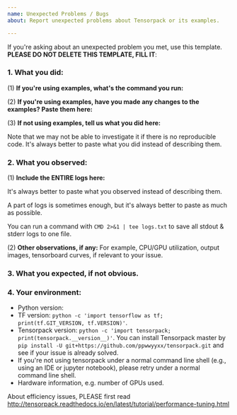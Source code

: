 ```yaml
---
name: Unexpected Problems / Bugs
about: Report unexpected problems about Tensorpack or its examples.

---
```


If you're asking about an unexpected problem you met, use this template.
__PLEASE DO NOT DELETE THIS TEMPLATE, FILL IT__:

### 1. What you did:

(1) **If you're using examples, what's the command you run:**

(2) **If you're using examples, have you made any changes to the examples? Paste them here:**

(3) **If not using examples, tell us what you did here:**

Note that we may not be able to investigate it if there is no reproducible code.
It's always better to paste what you did instead of describing them.

### 2. What you observed:

(1) **Include the ENTIRE logs here:**

It's always better to paste what you observed instead of describing them.

A part of logs is sometimes enough, but it's always better to paste as much as possible.

You can run a command with `CMD 2>&1 | tee logs.txt` to save all stdout & stderr logs to one file.

(2) **Other observations, if any:**
For example, CPU/GPU utilization, output images, tensorboard curves, if relevant to your issue.

### 3. What you expected, if not obvious.
### 4. Your environment:
  + Python version:
  + TF version: `python -c 'import tensorflow as tf; print(tf.GIT_VERSION, tf.VERSION)'`.
  + Tensorpack version: `python -c 'import tensorpack; print(tensorpack.__version__)'`.
      You can install Tensorpack master by `pip install -U git+https://github.com/ppwwyyxx/tensorpack.git`
      and see if your issue is already solved.
  + If you're not using tensorpack under a normal command line shell (e.g.,
    using an IDE or jupyter notebook), please retry under a normal command line shell. 
  + Hardware information, e.g. number of GPUs used.

About efficiency issues, PLEASE first read http://tensorpack.readthedocs.io/en/latest/tutorial/performance-tuning.html

